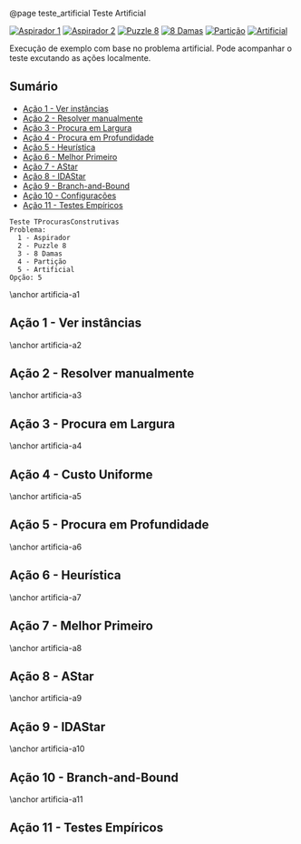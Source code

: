 @page teste_artificial Teste Artificial

[![Aspirador 1](https://img.shields.io/badge/Aspirador-1-lightgray)](teste_aspirador1.html)
[![Aspirador 2](https://img.shields.io/badge/Aspirador-2-lightgray)](teste_aspirador2.html)
[![Puzzle 8](https://img.shields.io/badge/Puzzle-8-lightgray)](teste_puzzle8.html)
[![8 Damas](https://img.shields.io/badge/8-Damas-lightgray)](teste_8damas.html)
[![Partição](https://img.shields.io/badge/Partição-lightgray)](teste_particao.html)
[![Artificial](https://img.shields.io/badge/Artificial-lightgray)](teste_artificial.html)


Execução de exemplo com base no problema artificial. Pode acompanhar o teste excutando as ações localmente.

## Sumário

- [Ação 1 - Ver instâncias](#artificia-a1)
- [Ação 2 - Resolver manualmente](#artificia-a2)
- [Ação 3 - Procura em Largura](#artificia-a3)
- [Ação 4 - Procura em Profundidade](#artificia-a4)
- [Ação 5 - Heurística](#artificia-a5)
- [Ação 6 - Melhor Primeiro](#artificia-a6)
- [Ação 7 - AStar](#artificia-a7)
- [Ação 8 - IDAStar](#artificia-a8)
- [Ação 9 - Branch-and-Bound](#artificia-a9)
- [Ação 10 - Configurações](#artificia-a10)
- [Ação 11 - Testes Empíricos](#artificia-a11)


```entrada
Teste TProcurasConstrutivas
Problema:
  1 - Aspirador
  2 - Puzzle 8
  3 - 8 Damas
  4 - Partição
  5 - Artificial
Opção: 5
```

\anchor artificia-a1
## Ação 1 - Ver instâncias

\anchor artificia-a2
## Ação 2 - Resolver manualmente

\anchor artificia-a3
## Ação 3 - Procura em Largura

\anchor artificia-a4
## Ação 4 - Custo Uniforme

\anchor artificia-a5
## Ação 5 - Procura em Profundidade

\anchor artificia-a6
## Ação 6 - Heurística

\anchor artificia-a7
## Ação 7 - Melhor Primeiro

\anchor artificia-a8
## Ação 8 - AStar

\anchor artificia-a9
## Ação 9 - IDAStar

\anchor artificia-a10
## Ação 10 - Branch-and-Bound

\anchor artificia-a11
## Ação 11 - Testes Empíricos